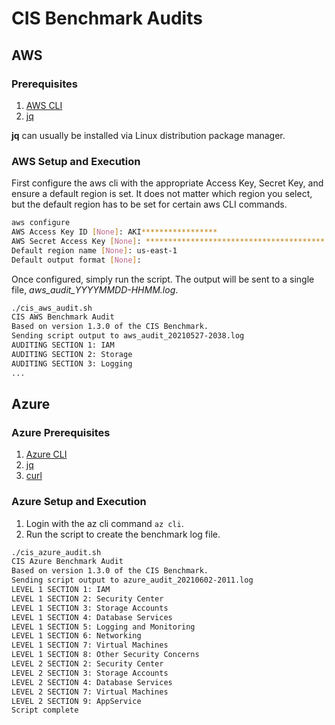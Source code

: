 # CIS Benchmark Audits

## AWS

### Prerequisites

1. [AWS CLI](https://aws.amazon.com/cli/)
2. [jq](https://stedolan.github.io/jq/)

**jq** can usually be installed via Linux distribution package manager.

### AWS Setup and Execution

First configure the aws cli with the appropriate Access Key, Secret Key, and ensure a default region is set. It does not matter which region you select, but the default region has to be set for certain aws CLI commands.

```bash
aws configure
AWS Access Key ID [None]: AKI*****************
AWS Secret Access Key [None]: ****************************************
Default region name [None]: us-east-1
Default output format [None]:
```

Once configured, simply run the script. The output will be sent to a single file, *aws_audit_YYYYMMDD-HHMM.log*.

```bash
./cis_aws_audit.sh
CIS AWS Benchmark Audit
Based on version 1.3.0 of the CIS Benchmark.
Sending script output to aws_audit_20210527-2038.log
AUDITING SECTION 1: IAM
AUDITING SECTION 2: Storage
AUDITING SECTION 3: Logging
...
```

## Azure

### Azure Prerequisites

1. [Azure CLI](https://docs.microsoft.com/en-us/cli/azure/install-azure-cli)
2. [jq](https://stedolan.github.io/jq/)
3. [curl](https://curl.se/)

### Azure Setup and Execution

1. Login with the az cli command `az cli`.
2. Run the script to create the benchmark log file.

```bash
./cis_azure_audit.sh
CIS Azure Benchmark Audit
Based on version 1.3.0 of the CIS Benchmark.
Sending script output to azure_audit_20210602-2011.log
LEVEL 1 SECTION 1: IAM
LEVEL 1 SECTION 2: Security Center
LEVEL 1 SECTION 3: Storage Accounts
LEVEL 1 SECTION 4: Database Services
LEVEL 1 SECTION 5: Logging and Monitoring
LEVEL 1 SECTION 6: Networking
LEVEL 1 SECTION 7: Virtual Machines
LEVEL 1 SECTION 8: Other Security Concerns
LEVEL 2 SECTION 2: Security Center
LEVEL 2 SECTION 3: Storage Accounts
LEVEL 2 SECTION 4: Database Services
LEVEL 2 SECTION 7: Virtual Machines
LEVEL 2 SECTION 9: AppService
Script complete
```